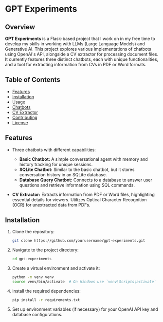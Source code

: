 # GPT Experiments

## Overview

**GPT Experiments** is a Flask-based project that I work on in my free time to develop my skills in working with LLMs (Large Language Models) and Generative AI. This project explores various implementations of chatbots using OpenAI's API, alongside a CV extractor for processing document files. It currently features three distinct chatbots, each with unique functionalities, and a tool for extracting information from CVs in PDF or Word formats.

## Table of Contents

- [Features](#features)
- [Installation](#installation)
- [Usage](#usage)
- [Chatbots](#chatbots)
- [CV Extractor](#cv-extractor)
- [Contributing](#contributing)
- [License](#license)

## Features

- Three chatbots with different capabilities:
  - **Basic Chatbot:** A simple conversational agent with memory and history tracking for unique sessions.
  - **SQLite Chatbot:** Similar to the basic chatbot, but it stores conversation history in an SQLite database.
  - **Database Query Chatbot:** Connects to a database to answer user questions and retrieve information using SQL commands.
  
- **CV Extractor:** Extracts information from PDF or Word files, highlighting essential details for viewers. Utilizes Optical Character Recognition (OCR) for unextracted data from PDFs.

## Installation

1. Clone the repository:
   ```bash
   git clone https://github.com/yourusername/gpt-experiments.git
   ```

2. Navigate to the project directory:
   ```bash
   cd gpt-experiments
   ```

3. Create a virtual environment and activate it:
   ```bash
   python -m venv venv
   source venv/bin/activate  # On Windows use `venv\Scripts\activate`
   ```

4. Install the required dependencies:
   ```bash
   pip install -r requirements.txt
   ```

5. Set up environment variables (if necessary) for your OpenAI API key and database configurations.
